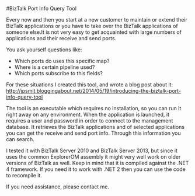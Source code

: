 #BizTalk Port Info Query Tool

Every now and then you start at a new customer to maintain or extend their BizTalk applications or you have to take over the BizTalk applications of someone else.It is not very easy to get acquainted with large numbers of applications and their receive and send ports.

You ask yourself questions like:

- Which ports do uses this specific map?
- Where is a certain pipeline used?
- Which ports subscribe to this fields?

For these situations I created this tool, and wrote a blog post about it:
http://jpsmit.bloggingabout.net/2014/05/19/introducing-the-biztalk-port-info-query-tool

The tool is an executable which requires no installation, so you can run it right away on any environment. When the application is launched, it requires a user and password in order to connect to the management database. It retrieves the BizTalk applications and of selected applications you can get the receive and send port info. Through this information you can search.

I tested it with BizTalk Server 2010 and BizTalk Server 2013, but since it uses the common ExplorerOM assembly it might very well work on older versions of BizTalk as well. Keep in mind that it is compiled against the .NET 4 framework. If you need it to work with .NET 2 then you can use the code to recompile it.

If you need assistance, please contact me.
